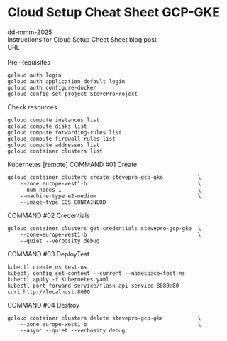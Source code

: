 # Cloud Setup Cheat Sheet GCP-GKE
dd-mmm-2025
<br />
Instructions for Cloud Setup Cheat Sheet blog post
<br />URL
<br /><br />
Pre-Requisites
```
gcloud auth login
gcloud auth application-default login
gcloud auth configure-docker
gcloud config set project SteveProProject
```
Check resources
```
gcloud compute instances list
gcloud compute disks list
gcloud compute forwarding-rules list
gcloud compute firewall-rules list
gcloud compute addresses list
gcloud container clusters list
```

Kubernetes [remote]
COMMAND #01 Create
```
gcloud container clusters create stevepro-gcp-gke           \
    --zone europe-west1-b                                   \
    --num-nodes 1                                           \
    --machine-type e2-medium                                \
    --image-type COS_CONTAINERD
```

COMMAND #02 Credentials
```
gcloud container clusters get-credentials stevepro-gcp-gke  \
    --zone=europe-west1-b                                   \
    --quiet --verbosity debug
```

COMMAND #03 DeployTest
```
kubectl create ns test-ns
kubectl config set-context --current --namespace=test-ns
kubectl apply -f Kubernetes.yaml
kubectl port-forward service/flask-api-service 8080:80
curl http://localhost:8080
```

COMMAND #04 Destroy
```
gcloud container clusters delete stevepro-gcp-gke           \
    --zone europe-west1-b                                   \
    --async --quiet --verbosity debug
```